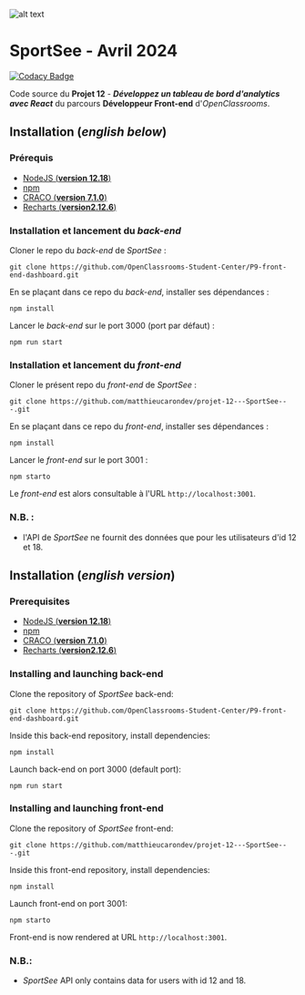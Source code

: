 ![alt text](@/asset/image-1.png)
# SportSee - Avril 2024

[![Codacy Badge](https://app.codacy.com/project/badge/Grade/bc73e681d0ed4af7a521258d88236e8e)](https://www.codacy.com/gh/logic-fabric/sportsee/dashboard?utm_source=github.com&utm_medium=referral&utm_content=logic-fabric/sportsee&utm_campaign=Badge_Grade)

Code source du **Projet 12** - **_Développez un tableau de bord d'analytics avec React_** du parcours **Développeur Front-end** d'_OpenClassrooms_.


## Installation (_english below_)

### Prérequis

- [NodeJS (**version 12.18**)](https://nodejs.org/en/)
- [npm](https://www.npmjs.com/)
- [CRACO (**version 7.1.0**)](https://craco.js.org)
- [Recharts (**version2.12.6**)](https://github.com/recharts/recharts)

### Installation et lancement du _back-end_

Cloner le repo du _back-end_ de _SportSee_ :

`git clone https://github.com/OpenClassrooms-Student-Center/P9-front-end-dashboard.git`

En se plaçant dans ce repo du _back-end_, installer ses dépendances :

`npm install`

Lancer le _back-end_ sur le port 3000 (port par défaut) :

`npm run start`

### Installation et lancement du _front-end_

Cloner le présent repo du _front-end_ de _SportSee_ :

`git clone https://github.com/matthieucarondev/projet-12---SportSee---.git`

En se plaçant dans ce repo du _front-end_, installer ses dépendances :

`npm install`

Lancer le _front-end_ sur le port 3001 :

`npm starto`

Le _front-end_ est alors consultable à l'URL `http://localhost:3001`.

### N.B. :

- l'API de _SportSee_ ne fournit des données que pour les utilisateurs d'id 12 et 18.


## Installation (_english version_)

### Prerequisites

- [NodeJS (**version 12.18**)](https://nodejs.org/en/)
- [npm](https://www.npmjs.com/)
- [CRACO (**version 7.1.0**)](https://craco.js.org)
- [Recharts (**version2.12.6**)](https://github.com/recharts/recharts)
### Installing and launching back-end

Clone the repository of _SportSee_ back-end:

`git clone https://github.com/OpenClassrooms-Student-Center/P9-front-end-dashboard.git`

Inside this back-end repository, install dependencies:

`npm install`

Launch back-end on port 3000 (default port):

`npm run start`

### Installing and launching front-end

Clone the repository of _SportSee_ front-end:

`git clone https://github.com/matthieucarondev/projet-12---SportSee---.git`

Inside this front-end repository, install dependencies:

`npm install`

Launch front-end on port 3001:

`npm starto`

Front-end is now rendered at URL `http://localhost:3001`.

### N.B.:

- _SportSee_ API only contains data for users with id 12 and 18.
